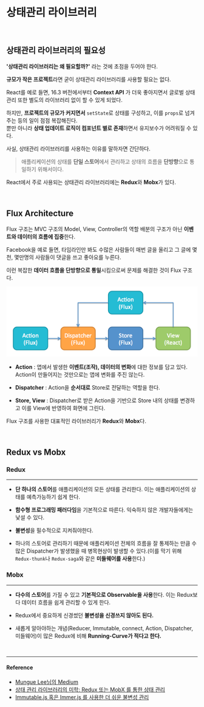 # 상태관리 라이브러리

<br/>

## 상태관리 라이브러리의 필요성

**'상태관리 라이브러리는 왜 필요할까?'** 라는 것에 초점을 두어야 한다.

**규모가 작은 프로젝트**라면 굳이 상태관리 라이브러리를 사용할 필요는 없다.

React를 예로 들면, 16.3 버전에서부터 **Context API** 가 더욱 좋아지면서 글로벌 상태 관리 또한 별도의 라이브러리 없이 할 수 있게 되었다.

하지만, **프로젝트의 규모가 커지면서**  `setState`로 상태를 구성하고, 이를 `props`로 넘겨주는 등의 일이 점점 복잡해진다.<br/> 뿐만 아니라 **상태 업데이트 로직이 컴포넌트 별로 존재**하면서 유지보수가 어려워질 수 있다.

사실, 상태관리 라이브러리를 사용하는 이유를 말하자면 간단하다.

> 애플리케이션의 상태를 **단일 스토어**에서 관리하고 상태의 흐름을 **단방향**으로 통일하기 위해서이다.

React에서 주로 사용되는 상태관리 라이브러리에는 **Redux**와 **Mobx**가 있다.

<br/>

## Flux Architecture

Flux 구조는 MVC 구조의 Model, View, Controller의 역할 배분의 구조가 아닌 **이벤트와 데이터의 흐름에 집중**한다.

Facebook을 예로 들면, 타임라인만 봐도 수많은 사람들이 매번 글을 올리고 그 글에 몇천, 몇만명의 사람들이 댓글을 쓰고 좋아요를 누른다.

이런 복잡한 **데이터 흐름을 단방향으로 통일**시킴으로써 문제를 해결한 것이 Flux 구조다.

![flux_architecture](/assets/images/flux_architecture.png)

- **Action** : 앱에서 발생한 **이벤트(조작), 데이터의 변화**에 대한 정보를 담고 있다. Action이 만들어지는 것만으로는 앱에 변화를 주진 않는다.

- **Dispatcher** : Action을 **순서대로** Store로 전달하는 역할을 한다.

- **Store, View** : Dispatcher로 받은 Action을 기반으로 Store 내의 상태를 변경하고 이를 View에 반영하여 화면에 그린다.

Flux 구조를 사용한 대표적인 라이브러리가 **Redux**와 **Mobx**다.

<br/>

## Redux vs Mobx

### Redux

---

- **단 하나의 스토어**를 애플리케이션의 모든 상태를 관리한다. 이는 애플리케이션의 상태를 예측가능하기 쉽게 한다.

- **함수형 프로그래밍 패러다임**을 기본적으로 따른다. 익숙하지 않은 개발자들에게는 낯설 수 있다.

- **불변성**을 필수적으로 지켜줘야한다.

- 하나의 스토어로 관리하기 때문에 애플리케이션 전체의 흐름을 잘 통제하는 만큼 수많은 Dispatcher가 발생했을 때 병목현상이 발생할 수 있다.(이를 막기 위해 `Redux-thunk`나 `Redux-saga`와 같은 **미들웨어를 사용**한다.)

### Mobx

---

- **다수의 스토어**를 가질 수 있고 **기본적으로 Observable을 사용**한다. 이는 Redux보다 데이터 흐름을 쉽게 관리할 수 있게 한다.

- Redux에서 중요하게 신경썼던 **불변성을 신경쓰지 않아도 된다.**

- 새롭게 알아야하는 개념(Reducer, Immutable, connect, Action, Dispatcher, 미들웨어)이 많은 Redux에 비해 **Running-Curve가 적다고 한다.**

<br/>

---

#### Reference

- [Mungue Lee님의 Medium](https://medium.com/@RianCommunity/%EB%A6%AC%EC%95%88-%EA%B0%9C%EB%B0%9C-%EC%9D%BC%EA%B8%B0-2-front-end-%EA%B0%9C%EB%B0%9C-react-9f6ccb5b016d)
- [상태 관리 라이브러리의 미학: Redux 또는 MobX 를 통한 상태 관리](https://velog.io/@velopert/redux-or-mobx)
- [Immutable.js 혹은 Immer.js 를 사용한 더 쉬운 불변성 관리](https://velog.io/@velopert/20180908-1909-%EC%9E%91%EC%84%B1%EB%90%A8-etjltaigd1)

